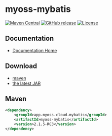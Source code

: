 # myoss-mybatis

[![Maven Central](https://img.shields.io/maven-central/v/app.myoss.cloud.mybatis/myoss-mybatis.svg)](https://maven-badges.herokuapp.com/maven-central/app.myoss.cloud.mybatis/myoss-mybatis/)
[![GitHub release](https://img.shields.io/github/release/myoss-cloud/myoss-mybatis.svg)](https://github.com/myoss-cloud/myoss-mybatis/releases)
[![License](https://img.shields.io/badge/license-Apache%202-4EB1BA.svg)](https://www.apache.org/licenses/LICENSE-2.0.html)

## Documentation

- [Documentation Home](https://cloud-docs.myoss.app/myoss-mybatis/readme.html)

## Download

- [maven][1]
- [the latest JAR][2]  

[1]: https://repo1.maven.org/maven2/app/myoss/cloud/mybatis/myoss-mybatis/  
[2]: https://search.maven.org/remote_content?g=app.myoss.cloud.mybatis&a=myoss-mybatis&v=LATEST

## Maven

```xml
<dependency>
    <groupId>app.myoss.cloud.mybatis</groupId>
    <artifactId>myoss-mybatis</artifactId>
    <version>2.1.5-RC3</version>
</dependency>
```
